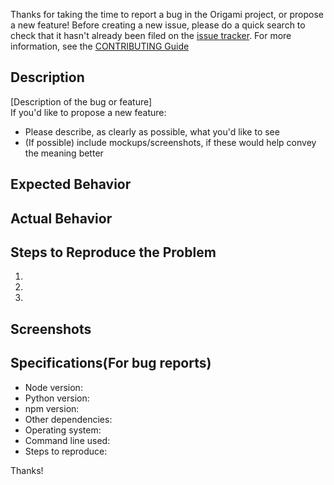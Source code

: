 Thanks for taking the time to report a bug in the Origami project, or propose a new feature! Before creating a new issue, please do a quick search to check that it hasn't already been filed on the [issue tracker](https://github.com/Cloud-CV/Origami/issues).
For more information, see the [CONTRIBUTING Guide](https://github.com/Cloud-CV/Origami/blob/master/.github/CONTRIBUTING.md) 

## Description

[Description of the bug or feature]</br>
If you'd like to propose a new feature:
- Please describe, as clearly as possible, what you'd like to see
- (If possible) include mockups/screenshots, if these would help convey the meaning better

## Expected Behavior


## Actual Behavior


## Steps to Reproduce the Problem

  1.
  2.
  3.

## Screenshots

## Specifications(For bug reports)

- Node version:
- Python version:
- npm version:
- Other dependencies:
- Operating system:
- Command line used:
- Steps to reproduce:


Thanks!
